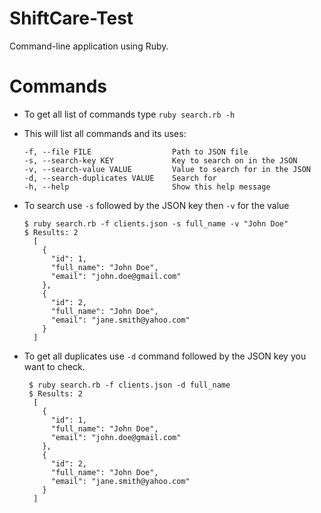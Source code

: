 # ShiftCare-Test
Command-line application using Ruby.

# Commands
- To get all list of commands type `ruby search.rb -h`
- This will list all commands and its uses:
    ```
    -f, --file FILE                  Path to JSON file
    -s, --search-key KEY             Key to search on in the JSON
    -v, --search-value VALUE         Value to search for in the JSON
    -d, --search-duplicates VALUE    Search for
    -h, --help                       Show this help message

- To search use `-s` followed by the JSON key then `-v` for the value
  
  ```
  $ ruby search.rb -f clients.json -s full_name -v "John Doe"
  $ Results: 2
    [
      {
        "id": 1,
        "full_name": "John Doe",
        "email": "john.doe@gmail.com"
      },
      {
        "id": 2,
        "full_name": "John Doe",
        "email": "jane.smith@yahoo.com"
      }
    ]
  ```
- To get all duplicates use `-d` command followed by the JSON key you want to check.
 
  ```
   $ ruby search.rb -f clients.json -d full_name
   $ Results: 2
    [
      {
        "id": 1,
        "full_name": "John Doe",
        "email": "john.doe@gmail.com"
      },
      {
        "id": 2,
        "full_name": "John Doe",
        "email": "jane.smith@yahoo.com"
      }
    ]
  ```
